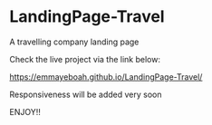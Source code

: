 # LandingPage-Travel
A travelling company landing page

Check the live project via the link below:

https://emmayeboah.github.io/LandingPage-Travel/


Responsiveness will be added very soon

ENJOY!!
